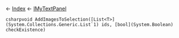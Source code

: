 ← [Index](Api-Index) ← [IMyTextPanel](Sandbox.ModAPI.Ingame.IMyTextPanel)

```csharpvoid AddImagesToSelection([List<T>](System.Collections.Generic.List`1) ids, [bool](System.Boolean) checkExistence)```